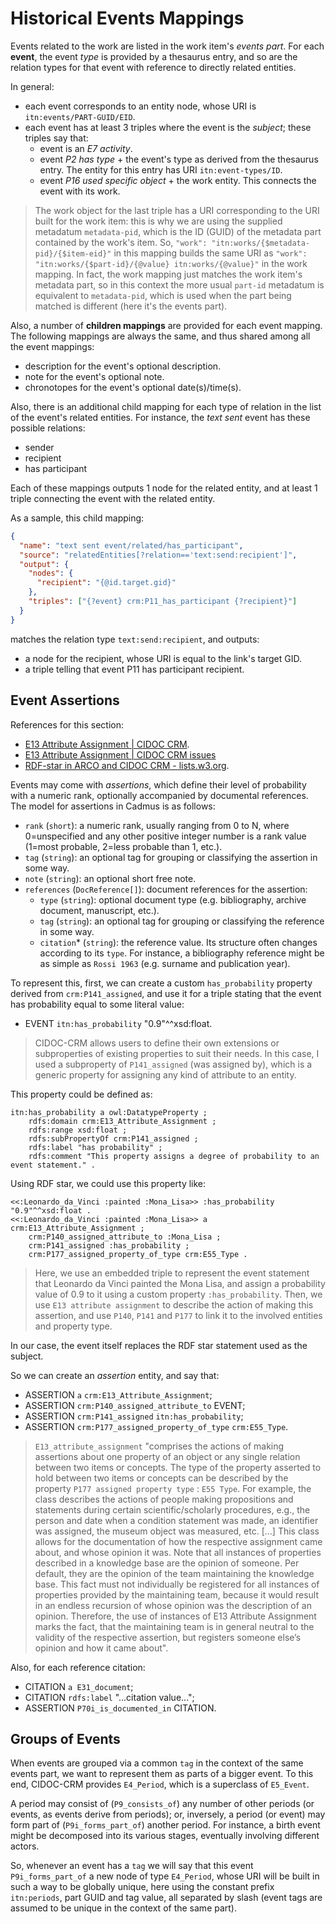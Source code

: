 # Historical Events Mappings

Events related to the work are listed in the work item's _events part_. For each **event**, the event _type_ is provided by a thesaurus entry, and so are the relation types for that event with reference to directly related entities.

In general:

- each event corresponds to an entity node, whose URI is `itn:events/PART-GUID/EID`.
- each event has at least 3 triples where the event is the _subject_; these triples say that:
  - event is an _E7 activity_.
  - event _P2 has type_ + the event's type as derived from the thesaurus entry. The entity for this entry has URI `itn:event-types/ID`.
  - event _P16 used specific object_ + the work entity. This connects the event with its work.

>The work object for the last triple has a URI corresponding to the URI built for the work item: this is why we are using the supplied metadatum `metadata-pid`, which is the ID (GUID) of the metadata part contained by the work's item. So, `"work": "itn:works/{$metadata-pid}/{$item-eid}"` in this mapping builds the same URI as `"work": "itn:works/{$part-id}/{@value} itn:works/{@value}"` in the work mapping. In fact, the work mapping just matches the work item's metadata part, so in this context the more usual `part-id` metadatum is equivalent to `metadata-pid`, which is used when the part being matched is different (here it's the events part).

Also, a number of **children mappings** are provided for each event mapping. The following mappings are always the same, and thus shared among all the event mappings:

- description for the event's optional description.
- note for the event's optional note.
- chronotopes for the event's optional date(s)/time(s).

Also, there is an additional child mapping for each type of relation in the list of the event's related entities. For instance, the _text sent_ event has these possible relations:

- sender
- recipient
- has participant

Each of these mappings outputs 1 node for the related entity, and at least 1 triple connecting the event with the related entity.

As a sample, this child mapping:

```json
{
  "name": "text sent event/related/has_participant",
  "source": "relatedEntities[?relation=='text:send:recipient']",
  "output": {
    "nodes": {
      "recipient": "{@id.target.gid}"
    },
    "triples": ["{?event} crm:P11_has_participant {?recipient}"]
  }
}
```

matches the relation type `text:send:recipient`, and outputs:

- a node for the recipient, whose URI is equal to the link's target GID.
- a triple telling that event P11 has participant recipient.

## Event Assertions

References for this section:

- [E13 Attribute Assignment | CIDOC CRM](https://cidoc-crm.org/Entity/E13-Attribute-Assignment/version-7.1).
- [E13 Attribute Assignment | CIDOC CRM issues](https://cidoc-crm.org/Issue/ID-367-e13-attribute-assignment)
- [RDF-star in ARCO and CIDOC CRM - lists.w3.org](https://lists.w3.org/Archives/Public/public-rdf-star-wg/2023May/0054.html).

Events may come with _assertions_, which define their level of probability with a numeric rank, optionally accompanied by documental references. The model for assertions in Cadmus is as follows:

- `rank` (`short`): a numeric rank, usually ranging from 0 to N, where 0=unspecified and any other positive integer number is a rank value (1=most probable, 2=less probable than 1, etc.).
- `tag` (`string`): an optional tag for grouping or classifying the assertion in some way.
- `note` (`string`): an optional short free note.
- `references` (`DocReference[]`): document references for the assertion:
  - `type` (`string`): optional document type (e.g. bibliography, archive document, manuscript, etc.).
  - `tag` (`string`): an optional tag for grouping or classifying the reference in some way.
  - `citation`\* (`string`): the reference value. Its structure often changes according to its `type`. For instance, a bibliography reference might be as simple as `Rossi 1963` (e.g. surname and publication year).

To represent this, first, we can create a custom `has_probability` property derived from `crm:P141_assigned`, and use it for a triple stating that the event has probability equal to some literal value:

- EVENT `itn:has_probability` "0.9"^^xsd:float.

>CIDOC-CRM allows users to define their own extensions or subproperties of existing properties to suit their needs. In this case, I used a subproperty of `P141_assigned` (was assigned by), which is a generic property for assigning any kind of attribute to an entity.

This property could be defined as:

```turtle
itn:has_probability a owl:DatatypeProperty ;
    rdfs:domain crm:E13_Attribute_Assignment ;
    rdfs:range xsd:float ;
    rdfs:subPropertyOf crm:P141_assigned ;
    rdfs:label "has probability" ;
    rdfs:comment "This property assigns a degree of probability to an event statement." .
```

Using RDF star, we could use this property like:

```turtle
<<:Leonardo_da_Vinci :painted :Mona_Lisa>> :has_probability "0.9"^^xsd:float .
<<:Leonardo_da_Vinci :painted :Mona_Lisa>> a crm:E13_Attribute_Assignment ;
    crm:P140_assigned_attribute_to :Mona_Lisa ;
    crm:P141_assigned :has_probability ;
    crm:P177_assigned_property_of_type crm:E55_Type .
```

>Here, we use an embedded triple to represent the event statement that Leonardo da Vinci painted the Mona Lisa, and assign a probability value of 0.9 to it using a custom property `:has_probability`. Then, we use `E13 attribute assignment` to describe the action of making this assertion, and use `P140`, `P141` and `P177` to link it to the involved entities and property type.

In our case, the event itself replaces the RDF star statement used as the subject.

So we can create an _assertion_ entity, and say that:

- ASSERTION `a` `crm:E13_Attribute_Assignment`;
- ASSERTION `crm:P140_assigned_attribute_to` EVENT;
- ASSERTION `crm:P141_assigned` `itn:has_probability`;
- ASSERTION `crm:P177_assigned_property_of_type` `crm:E55_Type`.

>`E13_attribute_assignment` "comprises the actions of making assertions about one property of an object or any single relation between two items or concepts. The type of the property asserted to hold between two items or concepts can be described by the property `P177 assigned property type` : `E55 Type`. For example, the class describes the actions of people making propositions and statements during certain scientific/scholarly procedures, e.g., the person and date when a condition statement was made, an identifier was assigned, the museum object was measured, etc. [...] This class allows for the documentation of how the respective assignment came about, and whose opinion it was. Note that all instances of properties described in a knowledge base are the opinion of someone. Per default, they are the opinion of the team maintaining the knowledge base. This fact must not individually be registered for all instances of properties provided by the maintaining team, because it would result in an endless recursion of whose opinion was the description of an opinion. Therefore, the use of instances of E13 Attribute Assignment marks the fact, that the maintaining team is in general neutral to the validity of the respective assertion, but registers someone else’s opinion and how it came about".

Also, for each reference citation:

- CITATION `a E31_document`;
- CITATION `rdfs:label` "...citation value...";
- ASSERTION `P70i_is_documented_in` CITATION.

## Groups of Events

When events are grouped via a common `tag` in the context of the same events part, we want to represent them as parts of a bigger event. To this end, CIDOC-CRM provides `E4_Period`, which is a superclass of `E5_Event`.

A period may consist of (`P9_consists_of`) any number of other periods (or events, as events derive from periods); or, inversely, a period (or event) may form part of (`P9i_forms_part_of`) another period. For instance, a birth event might be decomposed into its various stages, eventually involving different actors.

So, whenever an event has a `tag` we will say that this event `P9i_forms_part_of` a new node of type `E4_Period`, whose URI will be built in such a way to be globally unique, here using the constant prefix `itn:periods`, part GUID and tag value, all separated by slash (event tags are assumed to be unique in the context of the same part).
